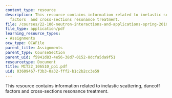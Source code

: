 ```yaml
---
content_type: resource
description: This resource contains information related to inelastic scattering, dancoff
  factors  and cross-sections resonance treatment.
file: /courses/22-106-neutron-interactions-and-applications-spring-2010/03609467f3b30a32fff2b1c2b2cc3e59_MIT22_106S10_pp1.pdf
file_type: application/pdf
learning_resource_types:
- Assignments
ocw_type: OCWFile
parent_title: Assignments
parent_type: CourseSection
parent_uid: f5941d83-4e56-38d7-0152-8dcfa5da9f51
resourcetype: Document
title: MIT22_106S10_pp1.pdf
uid: 03609467-f3b3-0a32-fff2-b1c2b2cc3e59
---
```

This resource contains information related to inelastic scattering, dancoff factors  and cross-sections resonance treatment.


